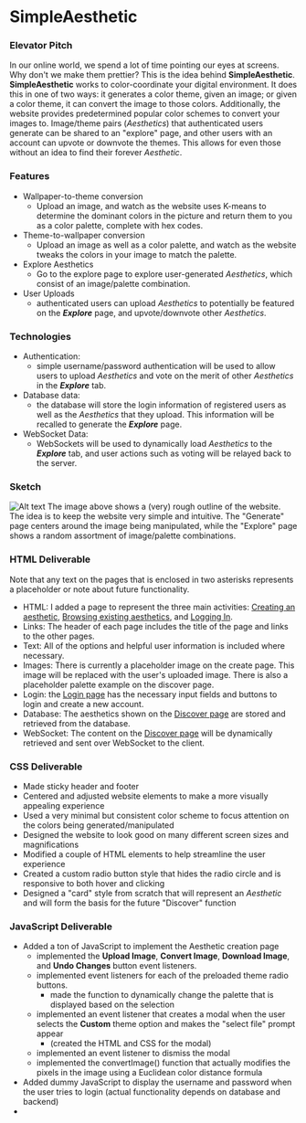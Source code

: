 # SimpleAesthetic

### Elevator Pitch ###

In our online world, we spend a lot of time pointing our eyes at screens. Why don't we make them prettier? This is the idea behind **SimpleAesthetic**. **SimpleAesthetic** works to color-coordinate your digital environment. It does this in one of two ways: it generates a color theme, given an image; or given a color theme, it can convert the image to those colors. Additionally, the website provides predetermined popular color schemes to convert your images to. Image/theme pairs (*Aesthetics*) that authenticated users generate can be shared to an "explore" page, and other users with an account can upvote or downvote the themes. This allows for even those without an idea to find their forever *Aesthetic*. 

### Features ###
- Wallpaper-to-theme conversion
    - Upload an image, and watch as the website uses K-means to determine the dominant colors in the picture and return them to you as a color palette, complete with hex codes.
- Theme-to-wallpaper conversion
    - Upload an image as well as a color palette, and watch as the website tweaks the colors in your image to match the palette. 
- Explore Aesthetics
    - Go to the explore page to explore user-generated *Aesthetics*, which consist of an image/palette combination. 
- User Uploads
    - authenticated users can upload *Aesthetics* to potentially be featured on the ***Explore*** page, and upvote/downvote other *Aesthetics*. 

### Technologies ###
- Authentication:
    - simple username/password authentication will be used to allow users to upload *Aesthetics* and vote on the merit of other *Aesthetics* in the ***Explore*** tab. 
- Database data:
    - the database will store the login information of registered users as well as the *Aesthetics* that they upload. This information will be recalled to generate the ***Explore*** page.
- WebSocket Data:
    - WebSockets will be used to dynamically load *Aesthetics* to the ***Explore*** tab, and user actions such as voting will be relayed back to the server. 

### Sketch ###
![Alt text](IMG_1509.jpg)
The image above shows a (very) rough outline of the website. The idea is to keep the website very simple and intuitive. The "Generate" page centers around the image being manipulated, while the "Explore" page shows a random assortment of image/palette combinations. 

### HTML Deliverable ###
Note that any text on the pages that is enclosed in two asterisks represents a placeholder or note about future functionality. 
- HTML: I added a page to represent the three main activities: [Creating an aesthetic](index.html), [Browsing existing aesthetics](discover.html), and [Logging In](login.html). 
- Links: The header of each page includes the title of the page and links to the other pages. 
- Text: All of the options and helpful user information is included where necessary. 
- Images: There is currently a placeholder image on the create page. This image will be replaced with the user's uploaded image. There is also a placeholder palette example on the discover page. 
- Login: the [Login page](login.html) has the necessary input fields and buttons to login and create a new account.
- Database: The aesthetics shown on the [Discover page](discover.html) are stored and retrieved from the database. 
- WebSocket: The content on the [Discover page](discover.html) will be dynamically retrieved and sent over WebSocket to the client. 

### CSS Deliverable ###
- Made sticky header and footer
- Centered and adjusted website elements to make a more visually appealing experience
- Used a very minimal but consistent color scheme to focus attention on the colors being generated/manipulated
- Designed the website to look good on many different screen sizes and magnifications
- Modified a couple of HTML elements to help streamline the user experience
- Created a custom radio button style that hides the radio circle and is responsive to both hover and clicking
- Designed a "card" style from scratch that will represent an *Aesthetic* and will form the basis for the future "Discover" function

### JavaScript Deliverable ###
- Added a ton of JavaScript to implement the Aesthetic creation page
    - implemented the **Upload Image**, **Convert Image**, **Download Image**, and **Undo Changes** button event listeners.
    - implemented event listeners for each of the preloaded theme radio buttons.
        - made the function to dynamically change the palette that is displayed based on the selection 
    - implemented an event listener that creates a modal when the user selects the **Custom** theme option and makes the "select file" prompt appear
        - (created the HTML and CSS for the modal)
    - implemented an event listener to dismiss the modal
    - implemented the convertImage() function that actually modifies the pixels in the image using a Euclidean color distance formula
- Added dummy JavaScript to display the username and password when the user tries to login (actual functionality depends on database and backend)
- 
